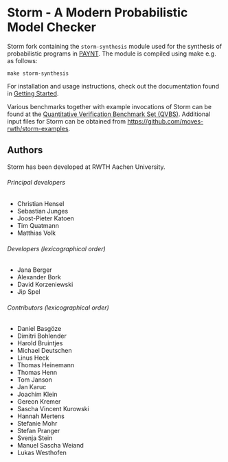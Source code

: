 Storm - A Modern Probabilistic Model Checker
============================================

<!-- [![Build Status](https://github.com/moves-rwth/storm/workflows/Build%20Test/badge.svg)](https://github.com/moves-rwth/storm/actions) -->
<!-- [![GitHub release](https://img.shields.io/github/release/moves-rwth/storm.svg)](https://github.com/moves-rwth/storm/releases/) -->
<!-- [![DOI](https://zenodo.org/badge/DOI/10.5281/zenodo.1181896.svg)](https://doi.org/10.5281/zenodo.1181896) -->

Storm fork containing the `storm-synthesis` module used for the synthesis of probabilistic programs in [PAYNT](https://github.com/randriu/synthesis).
The module is compiled using make e.g. as follows:
```shell
make storm-synthesis
```

For installation and usage instructions, check out the documentation found in [Getting Started](http://www.stormchecker.org/getting-started.html).

Various benchmarks together with example invocations of Storm can be found at the [Quantitative Verification Benchmark Set (QVBS)](http://qcomp.org/benchmarks). Additional input files for Storm can be obtained from  https://github.com/moves-rwth/storm-examples.


Authors
-----------------------------
Storm has been developed at RWTH Aachen University.

###### Principal developers
* Christian Hensel
* Sebastian Junges
* Joost-Pieter Katoen
* Tim Quatmann
* Matthias Volk

###### Developers (lexicographical order)
* Jana Berger
* Alexander Bork
* David Korzeniewski
* Jip Spel

###### Contributors (lexicographical order)
* Daniel Basgöze
* Dimitri Bohlender
* Harold Bruintjes
* Michael Deutschen
* Linus Heck
* Thomas Heinemann
* Thomas Henn
* Tom Janson
* Jan Karuc
* Joachim Klein
* Gereon Kremer
* Sascha Vincent Kurowski
* Hannah Mertens
* Stefanie Mohr
* Stefan Pranger
* Svenja Stein
* Manuel Sascha Weiand
* Lukas Westhofen
